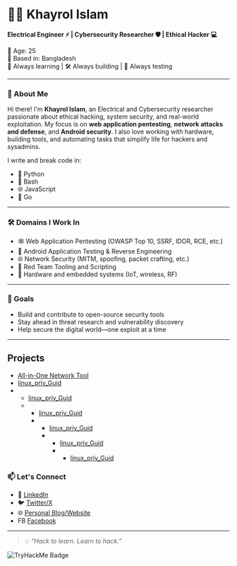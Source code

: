# 👨‍💻 Khayrol Islam

**Electrical Engineer ⚡ | Cybersecurity Researcher 🛡️ | Ethical Hacker 💻**

🔞 Age: 25  
📍 Based in: Bangladesh  
🧠 Always learning | 🛠️ Always building | 🧪 Always testing

---

### 🔐 About Me

Hi there! I'm **Khayrol Islam**, an Electrical and Cybersecurity researcher passionate about ethical hacking, system security, and real-world exploitation. My focus is on **web application pentesting**, **network attacks and defense**, and **Android security**. I also love working with hardware, building tools, and automating tasks that simplify life for hackers and sysadmins.

I write and break code in:

- 🐍 Python
- 🐚 Bash
- 🌐 JavaScript
- 🦫 Go

---

### 🛠️ Domains I Work In

- 🕸️ Web Application Pentesting (OWASP Top 10, SSRF, IDOR, RCE, etc.)
- 📱 Android Application Testing & Reverse Engineering
- 🌐 Network Security (MITM, spoofing, packet crafting, etc.)
- 🧰 Red Team Tooling and Scripting
- 🔧 Hardware and embedded systems (IoT, wireless, RF)

---

### 🚀 Goals

- Build and contribute to open-source security tools  
- Stay ahead in threat research and vulnerability discovery  
- Help secure the digital world—one exploit at a time

---

## Projects
- [All-in-One Network Tool](https://github.com/mrTr1cky/mrtr1cky)
- [linux_priv_Guid](https://github.com/mrTr1cky/linux_priv_Guid)
- - [linux_priv_Guid](https://github.com/mrTr1cky/linux_priv_Guid)
  - - [linux_priv_Guid](https://github.com/mrTr1cky/linux_priv_Guid)
    - - [linux_priv_Guid](https://github.com/mrTr1cky/linux_priv_Guid)
      - - [linux_priv_Guid](https://github.com/mrTr1cky/linux_priv_Guid)
        - - [linux_priv_Guid](https://github.com/mrTr1cky/linux_priv_Guid)


### 📫 Let's Connect

- 🔗 [LinkedIn](https://www.linkedin.com/in/khayrolislam/)
- 🐦 [Twitter/X](https://twitter.com/khayrol_islam)
- 🌐 [Personal Blog/Website](https://0xmad.me) 
- FB  [Facebook ](https://facebook.com/khayrol.islam.35)
---

> 💡 *“Hack to learn. Learn to hack.”*



<img src="https://tryhackme-badges.s3.amazonaws.com/madtiger.png" alt="TryHackMe Badge" />
